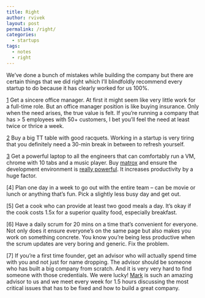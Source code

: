 ```yaml
---
title: Right
author: rvivek
layout: post
permalink: /right/
categories:
  - startups
tags:
  - notes
  - right
---
```

We&#8217;ve done a bunch of mistakes while building the company but there are certain things that we did right which I&#8217;ll blindfoldly recommend every startup to do because it has clearly worked for us 100%.

[1] Get a sincere office manager. At first it might seem like very little work for a full-time role. But an office manager position is like buying insurance. Only when the need arises, the true value is felt. If you&#8217;re running a company that has > 5 employees with 50+ customers, I bet you&#8217;ll feel the need at least twice or thrice a week.

[2] Buy a big TT table with good racquets. Working in a startup is very tiring that you definitely need a 30-min break in between to refresh yourself.

[3] Get a powerful laptop to all the engineers that can comfortably run a VM, chrome with 10 tabs and a music player. Buy [matrox][1] and ensure the development environment is [really powerful][2]. It increases productivity by a huge factor.

[4] Plan one day in a week to go out with the entire team &#8211; can be movie or lunch or anything that&#8217;s fun. Pick a slightly less busy day and get out.

[5] Get a cook who can provide at least two good meals a day. It&#8217;s okay if the cook costs 1.5x for a superior quality food, especially breakfast.

[6] Have a daily scrum for 20 mins on a time that&#8217;s convenient for everyone. Not only does it ensure everyone&#8217;s on the same page but also makes you work on something concrete. You know you&#8217;re being less productive when the scrum updates are very boring and generic. Fix the problem.

[7] If you&#8217;re a first time founder, get an advisor who will actually spend time with you and not just for name dropping. The advisor should be someone who has built a big company from scratch. And it is very very hard to find someone with those credentials. We were lucky! [Mark][3] is such an amazing advisor to us and we meet every week for 1.5 hours discussing the most critical issues that has to be fixed and how to build a great company.

&nbsp;

 [1]: http://www.amazon.com/Matrox-DualHead2Go-Digital-Edition-D2G-A2D-IF/dp/B000QRTHX8/ref=sr_1_1?ie=UTF8&qid=1343609979&sr=8-1&keywords=matrox+dualhead2go
 [2]: http://linode.interviewstreet.com/rohan.jpeg
 [3]: http://en.wikipedia.org/wiki/Mark_Jung